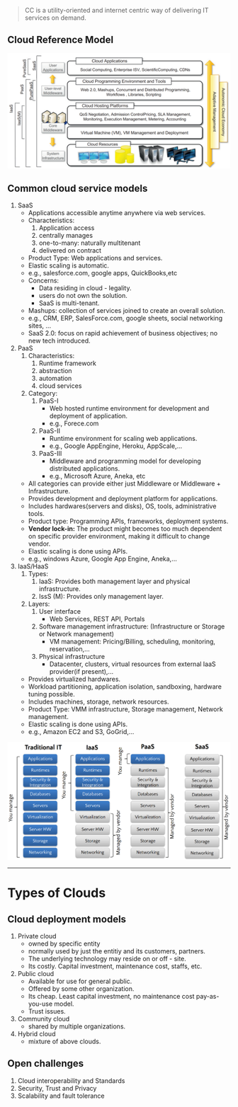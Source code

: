 > CC is a utility-oriented and internet centric way of delivering IT services on demand.

## Cloud Reference Model
![Cloud Reference Model](../Images/Cloud%20Computing/Cloud_Reference_Model.png)


## Common cloud service models
1. SaaS
	- Applications accessible anytime anywhere via  web services.
	- Characteristics:
		1. Application access
		2. centrally manages
		3. one-to-many: naturally multitenant
		4. delivered on contract
	- Product Type: Web applications and services.
	- Elastic scaling is automatic.
	- e.g., salesforce.com, google apps, QuickBooks,etc
	- Concerns:
		- Data residing in cloud - legality.
		- users do not own the solution.
		- SaaS is multi-tenant.
	- Mashups: collection of services joined to create an overall solution.
	- e.g., CRM, ERP, SalesForce.com, google sheets, social networking sites, ...
	- SaaS 2.0: focus on rapid achievement of business objectives; no new tech introduced.
2. PaaS
	1. Characteristics:
		1. Runtime framework
		2. abstraction
		3. automation
		4. cloud services
	2. Category:
		1. PaaS-I
			- Web hosted runtime environment for development and deployment of application.
			- e.g., Forece.com
		2. PaaS-II
			- Runtime environment for scaling web applications.
			- e.g., Google AppEngine, Heroku, AppScale,...
		3. PaaS-III
			- Middleware and programming model for developing distributed applications.
			- e.g., Microsoft Azure, Aneka, etc
	- All categories can provide either just Middleware or Middleware + Infrastructure.
	- Provides development and deployment platform for applications.
	- Includes hardwares(servers and disks), OS, tools, administrative tools.
	- Product type: Programming APIs, frameworks, deployment systems.
	- **Vendor lock-in:** The product might becomes too much dependent on specific provider environment, making it difficult to change vendor.
	- Elastic scaling is done using APIs.
	- e.g., windows Azure, Google App Engine, Aneka,...
3. IaaS/HaaS
	1. Types:
		1. IaaS: Provides both management layer and physical infrastructure.
		2. IssS (M): Provides only management layer.
	2. Layers:
		1. User interface
			- Web Services, REST API, Portals
		2. Software management infrastructure: (Infrastructure or Storage or Network management)
			- VM management: Pricing/Billing, scheduling, monitoring, reservation,...
		3. Physical infrastructure
			- Datacenter, clusters, virtual resources from external IaaS provider(if present),...
	- Provides virtualized hardwares.
	- Workload partitioning, application isolation, sandboxing, hardware tuning possible.
	- Includes machines, storage, network resources.
	- Product Type: VMM infrastructure, Storage management, Network management.
	- Elastic scaling is done using APIs.
	- e.g., Amazon EC2 and S3, GoGrid,...

![XaaS](../Images/Cloud%20Computing/XaaS.png)

----
# Types of Clouds

## Cloud deployment models
1. Private cloud
	- owned by specific entity
	- normally used by just the entitiy and its customers, partners.
	- The underlying technology may reside on or off - site.
	- Its costly. Capital investment, maintenance cost, staffs, etc.
1. Public cloud
	- Available for use for general public.
	- Offered by some other organization.
	- Its cheap. Least capital investment, no maintenance cost pay-as-you-use model.
	- Trust issues.
1. Community cloud
	- shared by multiple organizations.
2. Hybrid cloud
	- mixture of above clouds.

## Open challenges
1. Cloud interoperability and Standards
2. Security, Trust and Privacy
3. Scalability and fault tolerance